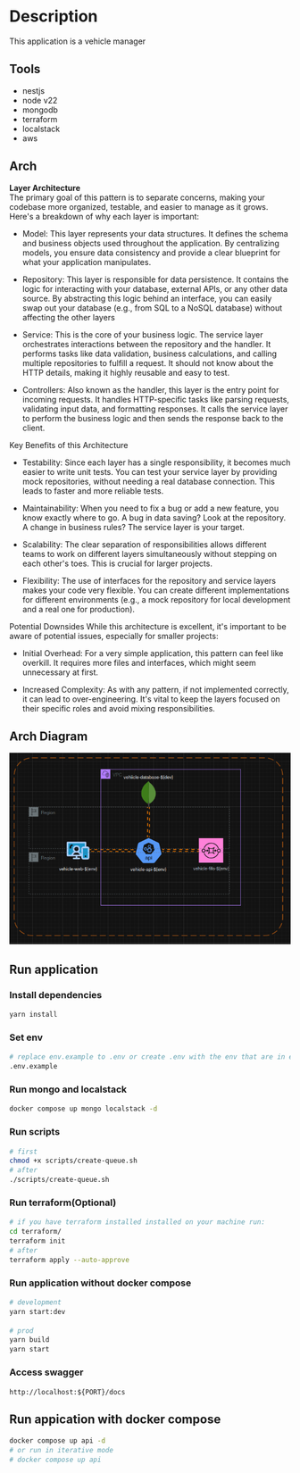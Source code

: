 # Description
<p>This application is a vehicle manager</p>

## Tools

* nestjs
* node v22
* mongodb
* terraform
* localstack
* aws

## Arch
<p> 
  <strong> Layer Architecture </strong>
  <br/>
The primary goal of this pattern is to separate concerns, making your codebase more organized, testable, and easier to manage as it grows. Here's a breakdown of why each layer is important:

  * Model: This layer represents your data structures. It defines the schema and business objects used throughout the application. By centralizing models, you ensure data consistency and provide a clear blueprint for what your application manipulates.

  * Repository: This layer is responsible for data persistence. It contains the logic for interacting with your database, external APIs, or any other data source. By abstracting this logic behind an interface, you can easily swap out your database (e.g., from SQL to a NoSQL database) without affecting the other layers

  * Service: This is the core of your business logic. The service layer orchestrates interactions between the repository and the handler. It performs tasks like data validation, business calculations, and calling multiple repositories to fulfill a request. It should not know about the HTTP details, making it highly reusable and easy to test.

  * Controllers: Also known as the handler, this layer is the entry point for incoming requests. It handles HTTP-specific tasks like parsing requests, validating input data, and formatting responses. It calls the service layer to perform the business logic and then sends the response back to the client.

Key Benefits of this Architecture

  * Testability: Since each layer has a single responsibility, it becomes much easier to write unit tests. You can test your service layer by providing mock repositories, without needing a real database connection. This leads to faster and more reliable tests.

  * Maintainability: When you need to fix a bug or add a new feature, you know exactly where to go. A bug in data saving? Look at the repository. A change in business rules? The service layer is your target.

  * Scalability: The clear separation of responsibilities allows different teams to work on different layers simultaneously without stepping on each other's toes. This is crucial for larger projects.

  * Flexibility: The use of interfaces for the repository and service layers makes your code very flexible. You can create different implementations for different environments (e.g., a mock repository for local development and a real one for production).

Potential Downsides
While this architecture is excellent, it's important to be aware of potential issues, especially for smaller projects:

  * Initial Overhead: For a very simple application, this pattern can feel like overkill. It requires more files and interfaces, which might seem unnecessary at first.

  * Increased Complexity: As with any pattern, if not implemented correctly, it can lead to over-engineering. It's vital to keep the layers focused on their specific roles and avoid mixing responsibilities.

</p>

## Arch  Diagram
![arch](https://github.com/Jardielson-s/vehicle-api/blob/main/imgs/arch.png)

## Run application

### Install dependencies
```bash
yarn install
```

### Set env
```bash
# replace env.example to .env or create .env with the env that are in env.example
.env.example
```

### Run mongo and localstack
```bash
docker compose up mongo localstack -d

```

### Run scripts
```bash
# first
chmod +x scripts/create-queue.sh
# after
./scripts/create-queue.sh
```


### Run terraform(Optional)
```bash
# if you have terraform installed installed on your machine run:
cd terraform/
terraform init
# after
terraform apply --auto-approve
```

### Run application without docker compose
```bash
# development
yarn start:dev

# prod
yarn build
yarn start
```

### Access swagger
```
http://localhost:${PORT}/docs
```

## Run appication with docker compose
```bash
docker compose up api -d
# or run in iterative mode
# docker compose up api 
```
